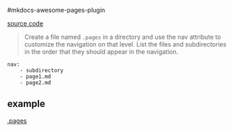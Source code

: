 #mkdocs-awesome-pages-plugin


[source code](https://github.com/lukasgeiter/mkdocs-awesome-pages-plugin)

> Create a file named `.pages` in a directory and use the nav attribute to customize the navigation on that level. List the files and subdirectories in the order that they should appear in the navigation.

```
nav:
    - subdirectory
    - page1.md
    - page2.md
```

## example

[.pages](https://github.com/luomein/static_website_build_log/blob/c5153626e45ce8147b91b61762fb1203e50531f8/docs/plugins/.pages)
